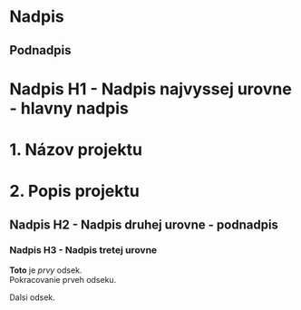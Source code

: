 Nadpis
======

Podnadpis
---------


# Nadpis H1 - Nadpis najvyssej urovne - hlavny nadpis

# 1. Názov projektu

# 2. Popis projektu

## Nadpis H2 - Nadpis druhej urovne - podnadpis

### Nadpis H3 - Nadpis tretej urovne

**Toto** je _prvy_ odsek.  
Pokracovanie prveh odseku.

Dalsi odsek.




